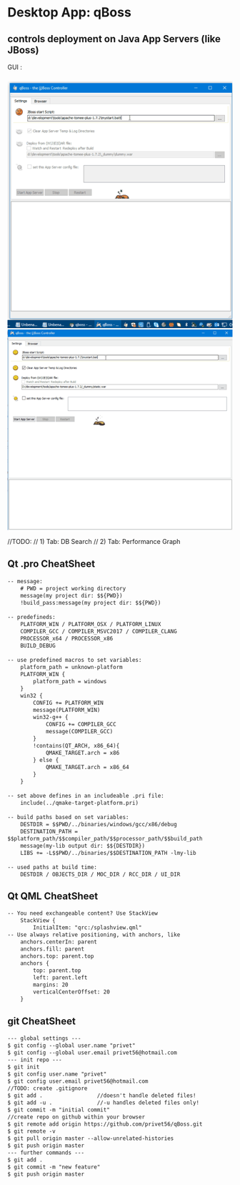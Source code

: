 # Desktop App: qBoss

## controls deployment on Java App Servers (like JBoss)

GUI :
#####

![qboss_ui](https://raw.githubusercontent.com/privet56/qBoss/master/qboss_ui.gif)
![qboss_ui2](https://raw.githubusercontent.com/privet56/qBoss/master/qboss_ui.2.gif)

//TODO:
// 1) Tab: DB Search
// 2) Tab: Performance Graph

## Qt .pro CheatSheet
	-- message:
		# PWD = project working directory
		message(my project dir: $${PWD})
		!build_pass:message(my project dir: $${PWD})
		
	-- predefineds:
		PLATFORM_WIN / PLATFORM_OSX / PLATFORM_LINUX
		COMPILER_GCC / COMPILER_MSVC2017 / COMPILER_CLANG
		PROCESSOR_x64 / PROCESSOR_x86
		BUILD_DEBUG

	-- use predefined macros to set variables:
		platform_path = unknown-platform
		PLATFORM_WIN {
			platform_path = windows
		}
		win32 {
			CONFIG += PLATFORM_WIN
			message(PLATFORM_WIN)
			win32-g++ {
				CONFIG += COMPILER_GCC
				message(COMPILER_GCC)
			}
			!contains(QT_ARCH, x86_64){
				QMAKE_TARGET.arch = x86
			} else {
				QMAKE_TARGET.arch = x86_64
			}
		}
		
	-- set above defines in an includeable .pri file:
		include(../qmake-target-platform.pri)
		
	-- build paths based on set variables:
		DESTDIR = $$PWD/../binaries/windows/gcc/x86/debug
		DESTINATION_PATH = $$platform_path/$$compiler_path/$$processor_path/$$build_path
		message(my-lib output dir: $${DESTDIR})
		LIBS += -L$$PWD/../binaries/$$DESTINATION_PATH -lmy-lib
		
	-- used paths at build time:
		DESTDIR / OBJECTS_DIR / MOC_DIR / RCC_DIR / UI_DIR

## Qt QML CheatSheet
	-- You need exchangeable content? Use StackView
		StackView {
			InitialItem: "qrc:/splashview.qml"
	-- Use always relative positioning, with anchors, like
		anchors.centerIn: parent
		anchors.fill: parent
		anchors.top: parent.top
		anchors {
			top: parent.top
			left: parent.left
			margins: 20
			verticalCenterOffset: 20
		}


## git CheatSheet
	--- global settings ---
	$ git config --global user.name "privet"
	$ git config --global user.email privet56@hotmail.com
	--- init repo ---
	$ git init
	$ git config user.name "privet"
	$ git config user.email privet56@hotmail.com
	//TODO: create .gitignore
	$ git add .					//doesn't handle deleted files!
	$ git add -u .				//-u handles deleted files only!
	$ git commit -m "initial commit"
	//create repo on github within your browser
	$ git remote add origin https://github.com/privet56/qBoss.git
	$ git remote -v
	$ git pull origin master --allow-unrelated-histories
	$ git push origin master
	--- further commands ---
	$ git add .
	$ git commit -m "new feature"
	$ git push origin master
